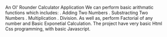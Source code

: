 An Ol' Rounder Calculator Application
We can perform basic arithmatic functions which includes: . Adding Two Numbers . Substracting Two Numbers . Multiplication . Division.
As well as, perform Factorial of any number and Basic Exponetial Calculation.
The project have very basic Html Css programming, with basic Javascript. 
